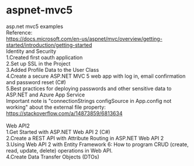 # aspnet-mvc5
asp.net mvc5 examples<br/>
Reference:<br/>
https://docs.microsoft.com/en-us/aspnet/mvc/overview/getting-started/introduction/getting-started<br/>
Identity and Security<br/>
1.Created first oauth application<br/>
2.Set up SSL in the Project<br/>
3.Added Profile Data to the User Class<br/>
4.Create a secure ASP.NET MVC 5 web app with log in, email confirmation and password reset (C#)<br/>
5.Best practices for deploying passwords and other sensitive data to ASP.NET and Azure App Service<br/>
Important note is "connectionStrings configSource in App.config not working" about the external file property:<br/>
https://stackoverflow.com/a/14873859/6813634<br/>
<br/>
Web API2<br/>
1.Get Started with ASP.NET Web API 2 (C#)<br/>
2.Create a REST API with Attribute Routing in ASP.NET Web API 2<br/>
3.Using Web API 2 with Entity Framework 6: How to program CRUD (create, read, update, delete) operations in Web API.<br/>
4.Create Data Transfer Objects (DTOs)<br/>